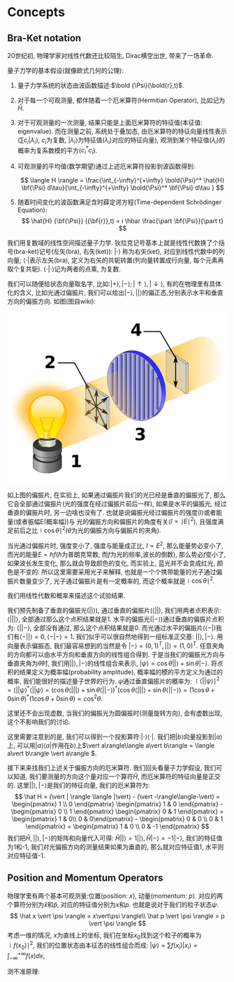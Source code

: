 # Concepts

## Bra-Ket notation

20世纪初, 物理学家对线性代数还比较陌生, Dirac横空出世, 带来了一场革命.

量子力学的基本假设(就像欧式几何的公理):

1. 量子力学系统的状态由波函数描述:$\bold {\Psi}(\bold{r},t)$.

2. 对于每一个可观测量, 都伴随着一个厄米算符(Hermitian Operator), 比如记为$\hat H$.

3. 对于可观测量的一次测量, 结果只能是上面厄米算符的特征值(本征值: eigenvalue). 而在测量之前, 系统处于叠加态, 由厄米算符的特征向量线性表示($\sum c_i \vert \lambda_i\rangle$, $c_i$为复数, $\vert \lambda_i\rangle$为特征值($\lambda_i$)对应的特征向量), 观测到某个特征值($\lambda_i$)的概率为复系数模的平方($c_i^*c_i$).

4. 可观测量的平均值(数学期望)通过上述厄米算符投影到波函数得到:

   
   $$
   \langle H \rangle = \frac{\int_{-\infty}^{+\infty} \bold{\Psi}^* \hat{H} \bf{\Psi} d\tau}{\int_{-\infty}^{+\infty} \bold{\Psi}^* \bf{\Psi} d\tau }
   $$
   

5. 随着时间变化的波函数满足含时薛定谔方程(Time-dependent Schrödinger Equation):
   $$
   \hat{H} {\bf{\Psi}} ({\bf{r}},t) = i \hbar \frac{\part \bf{\Psi}}{\part t}
   $$
   

我们用复数域的线性空间描述量子力学. 狄拉克记号基本上就是线性代数换了个括号(bra-ket)记号(左矢(bra), 右矢(ket)):  $\vert \cdot \rangle$ 称为右矢(ket), 对应到线性代数中的列向量; $\langle \cdot \vert$表示左矢(bra), 定义为右矢的共轭转置(列向量转置成行向量, 每个元素再取个复共轭).  $\langle \cdot \vert \cdot\rangle$记为两者的点乘, 为复数.

我们可以随便给状态向量取名字, 比如:$\vert +\rangle, \vert -\rangle; \vert \uparrow\rangle, \vert \downarrow\rangle$, 有的在物理里有具体化的含义, 比如光通过偏振片, 我们可以给出$\vert -\rangle, \vert | \rangle$的偏正态,分别表示水平和垂直方向的偏振方向. 如图(图自wiki):

![Vertical_polarization](.\images\Vertical_polarization.svg)

如上图的偏振片, 在实验上, 如果通过偏振片我们的光已经是垂直的偏振光了, 那么它会全部通过偏振片(光的强度在经过偏振片前后一样), 如果是水平的偏振光, 经过垂直的偏振片时, 另一边啥也没有了. 也就是说偏振光经过偏振片的强度(I)或者能量(或者振幅E(概率幅))与 光的偏振方向和偏振片的角度有关($I \propto {\mid E\mid} ^2$), 且强度满足前后之比${\mid\cos\theta \mid}^2$($\theta$为光的偏振方向与偏振片的夹角).

当光通过偏振片时, 强度变小了, 强度与能量成正比, $I \propto E^2$, 那么能量势必变小了, 而光的能量$E=\hbar f$($\hbar$为普朗克常数, 而$f$为光的频率,波长的倒数),  那么势必$f$变小了, 如果波长发生变化, 那么就会导致颜色的变化, 而实验上, 蓝光并不会变成红光, 颜色是不变的. 所以这里需要采用光子来解释, 也就是一个个携带能量的光子通过偏振片数量变少了, 光子通过偏振片是有一定概率的, 而这个概率就是$\mid\cos\theta\mid ^2$.

我们用线性代数和概率来描述这个试验结果.  

我们预先制备了垂直的偏振光($\vert | \rangle$), 通过垂直的偏振片($\langle | \vert$), 我们用两者点积表示: $\langle |\vert|\rangle$, 全部通过那么这个点积结果就是1. 水平的偏振光($\vert-\rangle$)通过垂直的偏振片点积为: $\langle |\vert - \rangle$, 全部没有通过, 那么这个点积结果就是0. 而光通过水平的偏振片($\langle-\vert$)我们有$\langle - \vert |\rangle = 0, \langle-\vert - \rangle=1$. 我们似乎可以很自然地得到一组标准正交基: $\vert |\rangle, \vert-\rangle$. 用向量表示偏振态, 我们最容易想到的当然是令 $\vert -\rangle=(0,1)^T, \vert|\rangle=(1,0)^T$. 任意夹角的方向都可以由水平方向和垂直方向的线性组合得到. 于是当我们的偏振光方向与垂直夹角为$\theta$时, 我们用$\vert |\rangle, \vert-\rangle$的线性组合来表示, $\vert\psi\rangle=\cos\theta \vert |\rangle+\sin\theta \vert-\rangle$.  将点积的结果定义为概率幅(probability amplitude), 概率幅的模的平方定义为通过的概率, 我们能很好的描述量子世界的行为. $\psi$通过垂直偏振片的概率为: $\mid \langle |\vert \psi\rangle \mid^2 = \langle |\vert \psi\rangle^*\langle |\vert \psi\rangle=(\cos\theta \langle|\vert|\rangle + \sin\theta \langle | \vert-\rangle)^*(\cos\theta \langle|\vert|\rangle + \sin\theta \langle | \vert-\rangle) = (1\cos\theta+0\sin\theta)^*(1\cos\theta+0\sin\theta) = \cos^2\theta$.

这里还不会出现虚数, 当我们的偏振光为圆偏振时(测量旋转方向), 会有虚数出现, 这个不影响我们的讨论.

这里需要注意到的是, 我们可以得到一个投影算符:$\vert \cdot\rangle\langle \cdot \vert$. 我们把$\vert b\rangle$向量投影到$\vert a\rangle$上, 可以用$\vert a\rangle\langle a\vert$作用在$b\rangle$上$\vert a\rangle\langle a\vert b\rangle = \langle a\vert b\rangle \vert a\rangle $.

接下来来找我们上述关于偏振方向的厄米算符. 我们回头看量子力学假设, 我们可以知道, 我们要测量的方向这个量对应一个算符$\hat H$, 而厄米算符的特征向量是正交的. 这里$\vert | \rangle, \vert-\rangle$是我们的特征向量, 我们的厄米算符为:
$$
\hat H = (\vert | \rangle \langle |\vert) - (\vert -\rangle\langle-\vert) = \begin{pmatrix} 1 \\ 0 \end{pmatrix} \begin{pmatrix} 1 & 0 \end{pmatrix} - \begin{pmatrix} 0 \\ 1 \end{pmatrix} \begin{pmatrix} 0 & 1 \end{pmatrix}  = \begin{pmatrix} 1 & 0\\ 0 & 0\end{pmatrix}  - \begin{pmatrix} 0 & 0 \\ 0 & 1  \end{pmatrix} = \begin{pmatrix} 1 & 0 \\ 0 & -1  \end{pmatrix} 
$$
我们把$\hat H, \vert | \rangle, \vert -\rangle$的矩阵和向量代入可得: $\hat H \vert | \rangle = 1 \vert | \rangle, \hat H\vert-\rangle = -1 \vert - \rangle$, 我们的特征值为1和-1, 我们对光偏振方向的测量结果如果为垂直的, 那么就对应特征值1, 水平则对应特征值-1.

## Position and Momentum Operators

物理学里有两个基本可观测量:位置(position: $x$), 动量(momentum: $p$). 对应的两个算符分别为$\hat x$和$\hat p$, 对应的特征值分别为$x$和$p$. 也就是说对于我们的粒子状态$\psi$:
$$
\hat x \vert \psi \rangle = x\vert\psi \rangle\\
\hat p \vert \psi \rangle = p \vert \psi \rangle
$$
考虑一维的情况, $x$为直线上的坐标, 我们在坐标$x_0$找到这个粒子的概率为$\mid f(x_0)\mid^2$, 我们的位置状态由本征态的线性组合而成: $\vert \psi \rangle= \sum f(x_i) \vert x_i\rangle = \int_{-\infty}^{+\infty} f(x)dx$, 

测不准原理:
